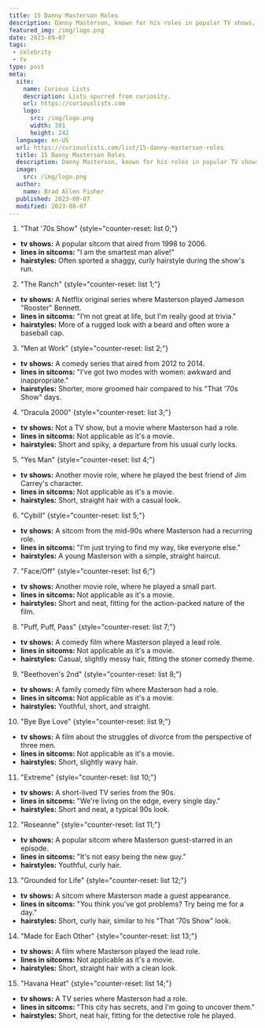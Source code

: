 ```yaml
---
title: 15 Danny Masterson Roles
description: Danny Masterson, known for his roles in popular TV shows, faces significant media attention due to his ongoing trial. Stay updated on the latest news.
featured_img: /img/logo.png
date: 2023-09-07
tags:
 - celebrity
 - tv
type: post
meta:
  site:
    name: Curious Lists
    description: Lists spurred from curiosity.
    url: https://curiouslists.com
    logo:
      src: /img/logo.png
      width: 301
      height: 242
  language: en-US
  url: https://curiouslists.com/list/15-danny-masterson-roles
  title: 15 Danny Masterson Roles
  description: Danny Masterson, known for his roles in popular TV shows, faces significant media attention due to his ongoing trial. Stay updated on the latest news.
  image:
    src: /img/logo.png
  author:
    name: Brad Allen Fisher
  published: 2023-09-07
  modified: 2023-08-07
---
```

1. "That '70s Show" {style="counter-reset: list 0;"}
  - **tv shows:** A popular sitcom that aired from 1998 to 2006.
  - **lines in sitcoms:** "I am the smartest man alive!"
  - **hairstyles:** Often sported a shaggy, curly hairstyle during the show's run.

2. "The Ranch" {style="counter-reset: list 1;"}
  - **tv shows:** A Netflix original series where Masterson played Jameson "Rooster" Bennett.
  - **lines in sitcoms:** "I'm not great at life, but I'm really good at trivia."
  - **hairstyles:** More of a rugged look with a beard and often wore a baseball cap.

3. "Men at Work" {style="counter-reset: list 2;"}
  - **tv shows:** A comedy series that aired from 2012 to 2014.
  - **lines in sitcoms:** "I've got two modes with women: awkward and inappropriate."
  - **hairstyles:** Shorter, more groomed hair compared to his "That '70s Show" days.

4. "Dracula 2000" {style="counter-reset: list 3;"}
  - **tv shows:** Not a TV show, but a movie where Masterson had a role.
  - **lines in sitcoms:** Not applicable as it's a movie.
  - **hairstyles:** Short and spiky, a departure from his usual curly locks.

5. "Yes Man" {style="counter-reset: list 4;"}
  - **tv shows:** Another movie role, where he played the best friend of Jim Carrey's character.
  - **lines in sitcoms:** Not applicable as it's a movie.
  - **hairstyles:** Short, straight hair with a casual look.

6. "Cybill" {style="counter-reset: list 5;"}
  - **tv shows:** A sitcom from the mid-90s where Masterson had a recurring role.
  - **lines in sitcoms:** "I'm just trying to find my way, like everyone else."
  - **hairstyles:** A young Masterson with a simple, straight haircut.

7. "Face/Off" {style="counter-reset: list 6;"}
  - **tv shows:** Another movie role, where he played a small part.
  - **lines in sitcoms:** Not applicable as it's a movie.
  - **hairstyles:** Short and neat, fitting for the action-packed nature of the film.

8. "Puff, Puff, Pass" {style="counter-reset: list 7;"}
  - **tv shows:** A comedy film where Masterson played a lead role.
  - **lines in sitcoms:** Not applicable as it's a movie.
  - **hairstyles:** Casual, slightly messy hair, fitting the stoner comedy theme.

9. "Beethoven's 2nd" {style="counter-reset: list 8;"}
  - **tv shows:** A family comedy film where Masterson had a role.
  - **lines in sitcoms:** Not applicable as it's a movie.
  - **hairstyles:** Youthful, short, and straight.

10. "Bye Bye Love" {style="counter-reset: list 9;"}
  - **tv shows:** A film about the struggles of divorce from the perspective of three men.
  - **lines in sitcoms:** Not applicable as it's a movie.
  - **hairstyles:** Short, slightly wavy hair.

11. "Extreme" {style="counter-reset: list 10;"}
  - **tv shows:** A short-lived TV series from the 90s.
  - **lines in sitcoms:** "We're living on the edge, every single day."
  - **hairstyles:** Short and neat, a typical 90s look.

12. "Roseanne" {style="counter-reset: list 11;"}
  - **tv shows:** A popular sitcom where Masterson guest-starred in an episode.
  - **lines in sitcoms:** "It's not easy being the new guy."
  - **hairstyles:** Youthful, curly hair.

13. "Grounded for Life" {style="counter-reset: list 12;"}
  - **tv shows:** A sitcom where Masterson made a guest appearance.
  - **lines in sitcoms:** "You think you've got problems? Try being me for a day."
  - **hairstyles:** Short, curly hair, similar to his "That '70s Show" look.

14. "Made for Each Other" {style="counter-reset: list 13;"}
  - **tv shows:** A film where Masterson played the lead role.
  - **lines in sitcoms:** Not applicable as it's a movie.
  - **hairstyles:** Short, straight hair with a clean look.

15. "Havana Heat" {style="counter-reset: list 14;"}
  - **tv shows:** A TV series where Masterson had a role.
  - **lines in sitcoms:** "This city has secrets, and I'm going to uncover them."
  - **hairstyles:** Short, neat hair, fitting for the detective role he played.
